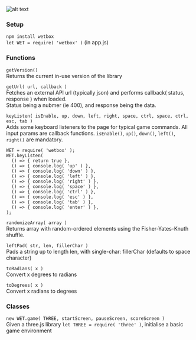![alt text](https://onitz.github.io/npm-wetbox/trump.svg "Make Prototypes Great Again.")

### Setup ### 
`npm install wetbox`  
`let WET = require( 'wetbox' )` (in app.js)

### Functions ### 
`getVersion()`  
Returns the current in-use version of the library

`getUrl( url, callback )`  
Fetches an external API url (typically json) and performs callback( status, response ) when loaded.  
Status being a nubmer (ie 400), and response being the data.

`keyListen( isEnable, up, down, left, right, space, ctrl, space, ctrl, esc, tab )`  
Adds some keyboard listeners to the page for typical game commands. All input params are callback functions. `isEnable()`, `up()`, `down()`, `left()`, `right()` are mandatory.
```
WET = require( 'wetbox' );
WET.keyListen( 
  () => { return true },
  () => { console.log( 'up' ) },
  () => { console.log( 'down' ) },
  () => { console.log( 'left' ) },
  () => { console.log( 'right' ) },
  () => { console.log( 'space' ) },
  () => { console.log( 'ctrl' ) },
  () => { console.log( 'esc' ) },
  () => { console.log( 'tab' ) },
  () => { console.log( 'enter' ) },
);
```


`randomizeArray( array )`  
Returns array with random-ordered elements using the Fisher-Yates-Knuth shuffle.

`leftPad( str, len, fillerChar )`  
Pads a string up to length len, with single-char: fillerChar (defaults to space character) 

`toRadians( x )`  
Convert x degrees to radians 

`toDegrees( x )`  
Convert x radians to degrees

### Classes ### 
`new WET.game( THREE, startScreen, pauseScreen, scoreScreen )`  
Given a three.js library `let THREE = require( 'three' )`, initialise a basic game environment
